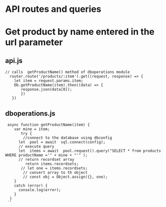 API routes and queries
======================
Get product by name entered in the url parameter
======================================================

api.js
------
```
// calls  getProductName() method of dboperations module
  router.route('/products/:item').get((request, response) => {
    let item = request.params.item;
    Db.getProductName(item).then((data) => {
       response.json(data[0]);
       })
   })
```

dboperations.js
----------------
```
 async function getProductName(item) {
    var mine = item;
       try {
        //connect to the database using dbconfig
      let  pool = await  sql.connect(config);
      // execute query
      let  items = await  pool.request().query("SELECT * from products WHERE productName ='" + mine + "'" );
      // return recordset array
         return items.recordsets;
       // let one = items.recordsets;
        // convert array to th object
        // const obj = Object.assign({}, one);
    }
    catch (error) {
      console.log(error);
    }
  }
 ``
